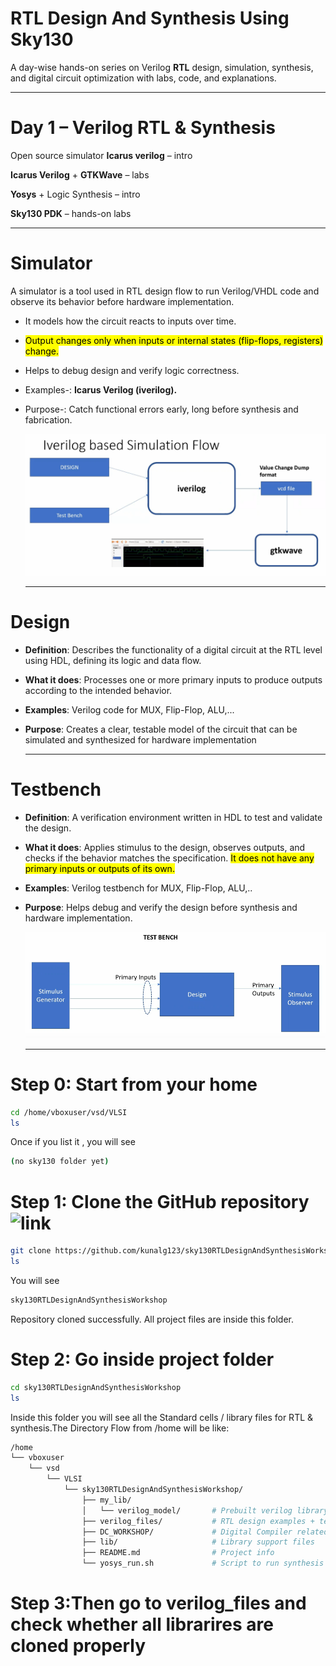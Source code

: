 # RTL Design And Synthesis Using Sky130

A day-wise hands-on series on Verilog **RTL** design, simulation, synthesis, and digital circuit optimization with labs, code, and explanations.

 - - -
 # Day 1 – Verilog RTL & Synthesis

Open source simulator **Icarus verilog** – intro

**Icarus Verilog** + **GTKWave** – labs

**Yosys** + Logic Synthesis – intro

**Sky130 PDK** – hands-on labs

---
# Simulator

A simulator is a tool used in RTL design flow to run Verilog/VHDL code and observe its behavior before hardware implementation.

- It models how the circuit reacts to inputs over time.
- <mark>Output changes only when inputs or internal states (flip-flops, registers) change.</mark>
- Helps to debug design and verify logic correctness.
- Examples-: **Icarus Verilog (iverilog).**
- Purpose-: Catch functional errors early, long before synthesis and fabrication.
  
  ![image](https://github.com/JANADINI/RTL-Design-And-Synthesis-using-Sky130/blob/main/Week_1/Day-1/Photos/Icarus%20verilog%20design%20flow.png)

  ---
# Design

- **Definition**: Describes the functionality of a digital circuit at the RTL level using HDL, defining its logic and data flow.

- **What it does**: Processes one or more primary inputs to produce outputs according to the intended behavior.

- **Examples**: Verilog code for MUX, Flip-Flop, ALU,...

- **Purpose**: Creates a clear, testable model of the circuit that can be simulated and synthesized for hardware implementation
  
  ---
# Testbench

- **Definition**: A verification environment written in HDL to test and validate the design.

- **What it does**: Applies stimulus to the design, observes outputs, and checks if the behavior matches the specification. <mark>It does not have any primary inputs or outputs of its own.</mark>

- **Examples**: Verilog testbench for MUX, Flip-Flop, ALU,..

- **Purpose**: Helps debug and verify the design before synthesis and hardware implementation.

  ![image](https://github.com/JANADINI/RTL-Design-And-Synthesis-using-Sky130/blob/main/Week_1/Day-1/Testbench.png)

  ---
 # Step 0: Start from your home
 ```bash
cd /home/vboxuser/vsd/VLSI
ls
```
Once if you list it , you will see
```bash
(no sky130 folder yet)
```
# Step 1: Clone the GitHub repository  ![link](https://github.com/kunalg123/sky130RTLDesignAndSynthesisWorkshop.git)
```bash
git clone https://github.com/kunalg123/sky130RTLDesignAndSynthesisWorkshop.git
ls
```
You will see
```bash
sky130RTLDesignAndSynthesisWorkshop
```
Repository cloned successfully. All project files are inside this folder.
# Step 2: Go inside project folder
```bash
cd sky130RTLDesignAndSynthesisWorkshop
ls
```
Inside this folder you will see all the Standard cells / library files for RTL & synthesis.The Directory Flow from /home will be like:
```bash
/home
└── vboxuser
    └── vsd
        └── VLSI
            └── sky130RTLDesignAndSynthesisWorkshop/
                ├── my_lib/
                │   └── verilog_model/       # Prebuilt verilog library (cells, primitives)
                ├── verilog_files/           # RTL design examples + testbenches
                ├── DC_WORKSHOP/             # Digital Compiler related labs
                ├── lib/                     # Library support files
                ├── README.md                # Project info
                └── yosys_run.sh             # Script to run synthesis using Yosys
```
# Step 3:Then go to verilog_files and check whether all librarires are cloned properly


